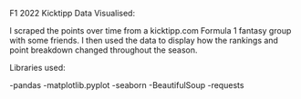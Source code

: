 F1 2022 Kicktipp Data Visualised:

I scraped the points over time from a kicktipp.com Formula 1 fantasy group with some friends.
I then used the data to display how the rankings and point breakdown changed throughout the season.

Libraries used:

-pandas
-matplotlib.pyplot
-seaborn
-BeautifulSoup
-requests